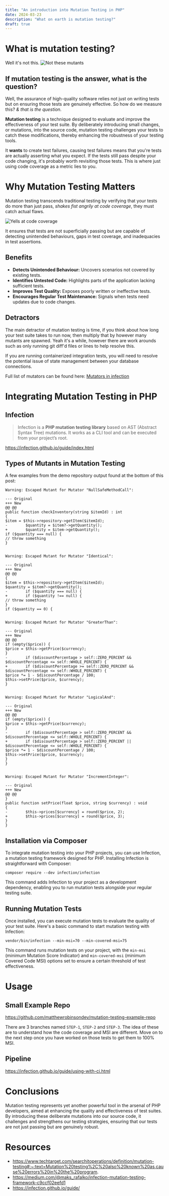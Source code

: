 ```yaml
---
title: "An introduction into Mutation Testing in PHP"
date: 2024-03-23
description: "What on earth is mutation testing?"
draft: true
---
```

# What is mutation testing?
Well it's not this.
![Not these mutants](thumbnail.png)
## If mutation testing is the answer, what is the question?
 Well, the assurance of high-quality software relies not just on writing tests but on ensuring those tests are genuinely effective. So how do we measure this? *& that is the question.*
 
 **Mutation testing** is a technique designed to evaluate and improve the effectiveness of your test suite. By deliberately introducing small changes, or mutations, into the source code, mutation testing challenges your tests to catch these modifications, thereby enhancing the robustness of your testing tools.

It **wants** to create test failures, causing test failures means that you're tests are actually asserting what you expect. If the tests still pass despite your code changing, it's probably worth revisiting those tests. This is where just using code coverage as a metric lies to you.

# Why Mutation Testing Matters

Mutation testing transcends traditional testing by verifying that your tests do more than just pass, *shakes fist angrily at code coverage*, they must catch actual flaws.

![Yells at code coverage](yells-at-code-coverage.jpg "My meme skills need work.")

It ensures that tests are not superficially passing but are capable of detecting unintended behaviours, gaps in test coverage, and inadequacies in test assertions.

## Benefits

- **Detects Unintended Behaviour:** Uncovers scenarios not covered by existing tests.
- **Identifies Untested Code:** Highlights parts of the application lacking sufficient tests.
- **Improves Test Quality:** Exposes poorly written or ineffective tests.
- **Encourages Regular Test Maintenance:** Signals when tests need updates due to code changes.

## Detractors
The main detractor of mutation testing is time, if you think about how long your test suite takes to run now, then multiply that by however many mutants are spawned. Yeah it's a while, however there are work arounds such as only running git diff'd files or lines to help resolve this.

If you are running containerized integration tests, you will need to resolve the potential issue of state management between your database connections.


Full list of mutators can be found here: [Mutators in infection](https://infection.github.io/guide/mutators.html)
# Integrating Mutation Testing in PHP
## Infection
> Infection is a **PHP mutation testing library** based on AST (Abstract Syntax Tree) mutations. It works as a CLI tool and can be executed from your project’s root.
> 

https://infection.github.io/guide/index.html
## Types of Mutants in Mutation Testing
A few examples from the demo repository output found at the bottom of this post:

```
Warning: Escaped Mutant for Mutator "NullSafeMethodCall":

--- Original
+++ New
@@ @@
public function checkInventory(string $itemId) : int
{
$item = $this->repository->getItem($itemId);
-        $quantity = $item?->getQuantity();
+        $quantity = $item->getQuantity();
if ($quantity === null) {
// throw something
}


Warning: Escaped Mutant for Mutator "Identical":

--- Original
+++ New
@@ @@
{
$item = $this->repository->getItem($itemId);
$quantity = $item?->getQuantity();
-        if ($quantity === null) {
+        if ($quantity !== null) {
// throw something
}
if ($quantity == 0) {


Warning: Escaped Mutant for Mutator "GreaterThan":

--- Original
+++ New
@@ @@
if (empty($price)) {
$price = $this->getPrice($currency);
}
-        if ($discountPercentage > self::ZERO_PERCENT && $discountPercentage <= self::WHOLE_PERCENT) {
+        if ($discountPercentage >= self::ZERO_PERCENT && $discountPercentage <= self::WHOLE_PERCENT) {
$price *= 1 - $discountPercentage / 100;
$this->setPrice($price, $currency);
}


Warning: Escaped Mutant for Mutator "LogicalAnd":

--- Original
+++ New
@@ @@
if (empty($price)) {
$price = $this->getPrice($currency);
}
-        if ($discountPercentage > self::ZERO_PERCENT && $discountPercentage <= self::WHOLE_PERCENT) {
+        if ($discountPercentage > self::ZERO_PERCENT || $discountPercentage <= self::WHOLE_PERCENT) {
$price *= 1 - $discountPercentage / 100;
$this->setPrice($price, $currency);
}
}


Warning: Escaped Mutant for Mutator "IncrementInteger":

--- Original
+++ New
@@ @@
}
public function setPrice(float $price, string $currency) : void
{
-        $this->prices[$currency] = round($price, 2);
+        $this->prices[$currency] = round($price, 3);
}
}
```
## Installation via Composer

To integrate mutation testing into your PHP projects, you can use Infection, a mutation testing framework designed for PHP. Installing Infection is straightforward with Composer:

`composer require --dev infection/infection`

This command adds Infection to your project as a development dependency, enabling you to run mutation tests alongside your regular testing suite.

## Running Mutation Tests

Once installed, you can execute mutation tests to evaluate the quality of your test suite. Here's a basic command to start mutation testing with Infection:

`vendor/bin/infection --min-msi=70 --min-covered-msi=75`

This command runs mutation tests on your project, with the `min-msi` (minimum Mutation Score Indicator) and `min-covered-msi` (minimum Covered Code MSI) options set to ensure a certain threshold of test effectiveness.
# Usage
## Small Example Repo
https://github.com/matthewrobinsondev/mutation-testing-example-repo

There are 3 branches named `STEP-1`, `STEP-2` and `STEP-3`. The idea of these are to understand how the code coverage and MSI are different. Move on to the next step once you have worked on those tests to get them to 100% MSI.
## Pipeline
https://infection.github.io/guide/using-with-ci.html

# Conclusions
Mutation testing represents yet another powerful tool in the arsenal of PHP developers, aimed at enhancing the quality and effectiveness of test suites. By introducing these deliberate mutations into our source code, it challenges and strengthens our testing strategies, ensuring that our tests are not just passing but are genuinely robust.
# Resources
- https://www.techtarget.com/searchitoperations/definition/mutation-testing#:~:text=Mutation%20testing%2C%20also%20known%20as,cause%20errors%20in%20the%20program.
- https://medium.com/@maks_rafalko/infection-mutation-testing-framework-c9ccf02eefd1
- https://infection.github.io/guide/

